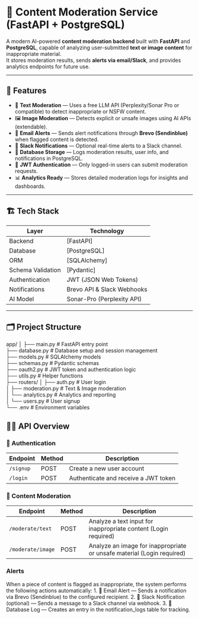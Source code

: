 # 🧠 Content Moderation Service (FastAPI + PostgreSQL)

A modern AI-powered **content moderation backend** built with **FastAPI** and **PostgreSQL**, capable of analyzing user-submitted **text or image content** for inappropriate material.  
It stores moderation results, sends **alerts via email/Slack**, and provides analytics endpoints for future use.

---

## 🚀 Features

- 🧩 **Text Moderation** — Uses a free LLM API (Perplexity/Sonar Pro or compatible) to detect inappropriate or NSFW content.  
- 🖼️ **Image Moderation** — Detects explicit or unsafe images using AI APIs (extendable).  
- 📨 **Email Alerts** — Sends alert notifications through **Brevo (Sendinblue)** when flagged content is detected.  
- 💬 **Slack Notifications** — Optional real-time alerts to a Slack channel.  
- 🧾 **Database Storage** — Logs moderation results, user info, and notifications in PostgreSQL.  
- 🔐 **JWT Authentication** — Only logged-in users can submit moderation requests.  
- 📊 **Analytics Ready** — Stores detailed moderation logs for insights and dashboards.

---

## 🏗️ Tech Stack

| Layer | Technology |
|-------|-------------|
| Backend | [FastAPI] |
| Database | [PostgreSQL] |
| ORM | [SQLAlchemy]|
| Schema Validation | [Pydantic]|
| Authentication | JWT (JSON Web Tokens) |
| Notifications | Brevo API & Slack Webhooks |
| AI Model | Sonar-Pro (Perplexity API) |

---

## 🗂️ Project Structure

app/
│
├── main.py            # FastAPI entry point<br>
├── database.py        # Database setup and session management<br>
├── models.py          # SQLAlchemy models<br>
├── schemas.py         # Pydantic schemas<br>
├── oauth2.py          # JWT token and authentication logic<br>
├── utils.py           # Helper functions<br>
├── routers/
│   ├── auth.py        # User login<br>
│   ├── moderation.py  # Text & Image moderation<br>
│   └── analytics.py   # Analytics and reporting<br>
│   └── users.py       # User signup<br>
└── .env               # Environment variables<br>

## 🧑‍💻 API Overview

### 🔐 Authentication
| Endpoint | Method | Description |
|-----------|--------|-------------|
| `/signup` | POST | Create a new user account |
| `/login`  | POST | Authenticate and receive a JWT token |

### 🔐 Content Moderation
| Endpoint | Method | Description |
|-----------|--------|-------------|
| `/moderate/text` | POST | Analyze a text input for inappropriate content (Login required) |
| `/moderate/image`  | POST | Analyze an image for inappropriate or unsafe material (Login required) |


### Alerts

When a piece of content is flagged as inappropriate, the system performs the following actions automatically:
	1.	📧 Email Alert — Sends a notification via Brevo (Sendinblue) to the configured recipient.
	2.	💬 Slack Notification (optional) — Sends a message to a Slack channel via webhook.
	3.	🧾 Database Log — Creates an entry in the notification_logs table for tracking.

